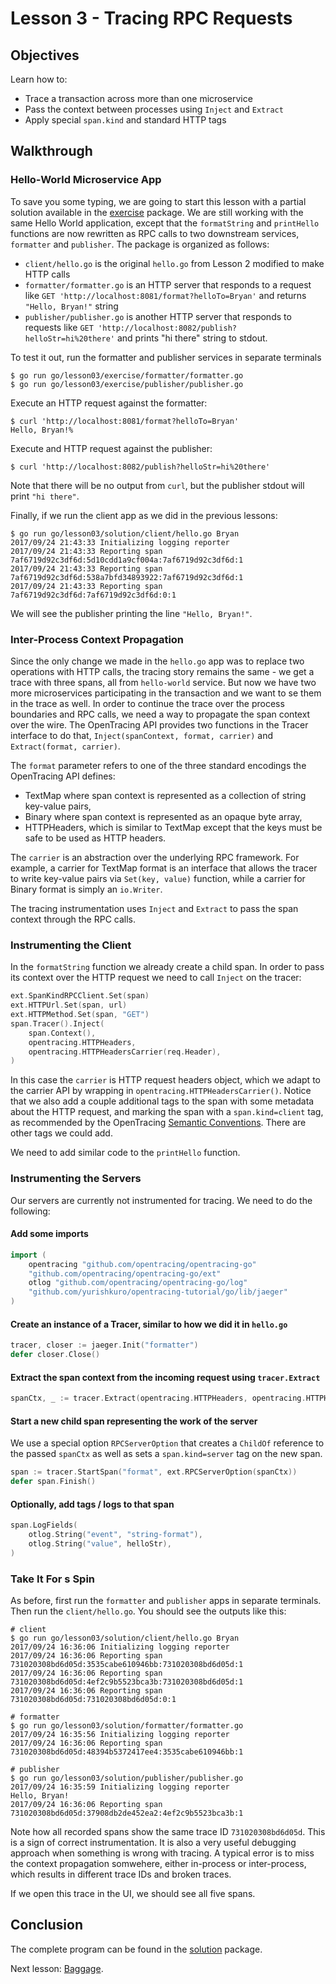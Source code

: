 # Lesson 3 - Tracing RPC Requests

## Objectives

Learn how to:

* Trace a transaction across more than one microservice
* Pass the context between processes using `Inject` and `Extract`
* Apply special `span.kind` and standard HTTP tags

## Walkthrough

### Hello-World Microservice App

To save you some typing, we are going to start this lesson with a partial solution
available in the [exercise](./exercise) package. We are still working with the same
Hello World application, except that the `formatString` and `printHello` functions
are now rewritten as RPC calls to two downstream services, `formatter` and `publisher`.
The package is organized as follows:

  * `client/hello.go` is the original `hello.go` from Lesson 2 modified to make HTTP calls
  * `formatter/formatter.go` is an HTTP server that responds to a request like
    `GET 'http://localhost:8081/format?helloTo=Bryan'` and returns `"Hello, Bryan!"` string
  * `publisher/publisher.go` is another HTTP server that responds to requests like
     `GET 'http://localhost:8082/publish?helloStr=hi%20there'` and prints "hi there" string to stdout.

To test it out, run the formatter and publisher services in separate terminals

```
$ go run go/lesson03/exercise/formatter/formatter.go
$ go run go/lesson03/exercise/publisher/publisher.go
```

Execute an HTTP request against the formatter:

```
$ curl 'http://localhost:8081/format?helloTo=Bryan'
Hello, Bryan!%
```

Execute and HTTP request against the publisher:

```
$ curl 'http://localhost:8082/publish?helloStr=hi%20there'
```

Note that there will be no output from `curl`, but the publisher stdout will print `"hi there"`.

Finally, if we run the client app as we did in the previous lessons:

```
$ go run go/lesson03/solution/client/hello.go Bryan
2017/09/24 21:43:33 Initializing logging reporter
2017/09/24 21:43:33 Reporting span 7af6719d92c3df6d:5d10cdd1a9cf004a:7af6719d92c3df6d:1
2017/09/24 21:43:33 Reporting span 7af6719d92c3df6d:538a7bfd34893922:7af6719d92c3df6d:1
2017/09/24 21:43:33 Reporting span 7af6719d92c3df6d:7af6719d92c3df6d:0:1
```

We will see the publisher printing the line `"Hello, Bryan!"`.

### Inter-Process Context Propagation

Since the only change we made in the `hello.go` app was to replace two operations with HTTP calls,
the tracing story remains the same - we get a trace with three spans, all from `hello-world` service.
But now we have two more microservices participating in the transaction and we want to se them
in the trace as well. In order to continue the trace over the process boundaries and RPC calls,
we need a way to propagate the span context over the wire. The OpenTracing API provides two functions
in the Tracer interface to do that, `Inject(spanContext, format, carrier)` and `Extract(format, carrier)`.

The `format` parameter refers to one of the three standard encodings the OpenTracing API defines:
  * TextMap where span context is represented as a collection of string key-value pairs,
  * Binary where span context is represented as an opaque byte array,
  * HTTPHeaders, which is similar to TextMap except that the keys must be safe to be used as HTTP headers.

The `carrier` is an abstraction over the underlying RPC framework. For example, a carrier for TextMap
format is an interface that allows the tracer to write key-value pairs via `Set(key, value)` function,
while a carrier for Binary format is simply an `io.Writer`.

The tracing instrumentation uses `Inject` and `Extract` to pass the span context through the RPC calls.

### Instrumenting the Client

In the `formatString` function we already create a child span. In order to pass its context over the HTTP
request we need to call `Inject` on the tracer:

```go
ext.SpanKindRPCClient.Set(span)
ext.HTTPUrl.Set(span, url)
ext.HTTPMethod.Set(span, "GET")
span.Tracer().Inject(
    span.Context(),
    opentracing.HTTPHeaders,
    opentracing.HTTPHeadersCarrier(req.Header),
)
```

In this case the `carrier` is HTTP request headers object, which we adapt to the carrier API
by wrapping in `opentracing.HTTPHeadersCarrier()`. Notice that we also add a couple additional
tags to the span with some metadata about the HTTP request, and marking the span with a
`span.kind=client` tag, as recommended by the OpenTracing
[Semantic Conventions][semantic-conventions]. There are other tags we could add.

We need to add similar code to the `printHello` function.

### Instrumenting the Servers

Our servers are currently not instrumented for tracing. We need to do the following:

#### Add some imports

```go
import (
    opentracing "github.com/opentracing/opentracing-go"
    "github.com/opentracing/opentracing-go/ext"
    otlog "github.com/opentracing/opentracing-go/log"
    "github.com/yurishkuro/opentracing-tutorial/go/lib/jaeger"
)
```

#### Create an instance of a Tracer, similar to how we did it in `hello.go`

```go
tracer, closer := jaeger.Init("formatter")
defer closer.Close()
```

#### Extract the span context from the incoming request using `tracer.Extract`

```go
spanCtx, _ := tracer.Extract(opentracing.HTTPHeaders, opentracing.HTTPHeadersCarrier(r.Header))
```

#### Start a new child span representing the work of the server

We use a special option `RPCServerOption` that creates a `ChildOf` reference to the passed `spanCtx`
as well as sets a `span.kind=server` tag on the new span.

```go
span := tracer.StartSpan("format", ext.RPCServerOption(spanCtx))
defer span.Finish()
```

#### Optionally, add tags / logs to that span

```go
span.LogFields(
    otlog.String("event", "string-format"),
    otlog.String("value", helloStr),
)
```

### Take It For s Spin

As before, first run the `formatter` and `publisher` apps in separate terminals.
Then run the `client/hello.go`. You should see the outputs like this:

```
# client
$ go run go/lesson03/solution/client/hello.go Bryan
2017/09/24 16:36:06 Initializing logging reporter
2017/09/24 16:36:06 Reporting span 731020308bd6d05d:3535cabe610946bb:731020308bd6d05d:1
2017/09/24 16:36:06 Reporting span 731020308bd6d05d:4ef2c9b5523bca3b:731020308bd6d05d:1
2017/09/24 16:36:06 Reporting span 731020308bd6d05d:731020308bd6d05d:0:1

# formatter
$ go run go/lesson03/solution/formatter/formatter.go
2017/09/24 16:35:56 Initializing logging reporter
2017/09/24 16:36:06 Reporting span 731020308bd6d05d:48394b5372417ee4:3535cabe610946bb:1

# publisher
$ go run go/lesson03/solution/publisher/publisher.go
2017/09/24 16:35:59 Initializing logging reporter
Hello, Bryan!
2017/09/24 16:36:06 Reporting span 731020308bd6d05d:37908db2de452ea2:4ef2c9b5523bca3b:1
```

Note how all recorded spans show the same trace ID `731020308bd6d05d`. This is a sign
of correct instrumentation. It is also a very useful debugging approach when something
is wrong with tracing. A typical error is to miss the context propagation somwehere,
either in-process or inter-process, which results in different trace IDs and broken
traces.

If we open this trace in the UI, we should see all five spans.

## Conclusion

The complete program can be found in the [solution](./solution) package. 

Next lesson: [Baggage](../lesson04).

[semantic-conventions]: https://github.com/opentracing/specification/blob/master/semantic_conventions.md